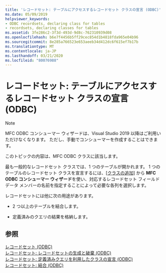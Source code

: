 ```yaml
---
title: 'レコードセット: テーブルにアクセスするレコードセット クラスの宣言 (ODBC)'
ms.date: 05/09/2019
helpviewer_keywords:
- ODBC recordsets, declaring class for tables
- recordsets, declaring classes for tables
ms.assetid: 3fe286c2-3f3d-493d-9d8c-762310939d08
ms.openlocfilehash: b6e7f4456b5ff29cec854d1b4818fda965e04b96
ms.sourcegitcommit: 8e285a766523e653aeeb34d412dc6f615ef7b17b
ms.translationtype: MT
ms.contentlocale: ja-JP
ms.lasthandoff: 03/21/2020
ms.locfileid: "80076988"
---
```

# <a name="recordset-declaring-a-class-for-a-table-odbc"></a>レコードセット: テーブルにアクセスするレコードセット クラスの宣言 (ODBC)

> [!NOTE]
> MFC ODBC コンシューマー ウィザードは、Visual Studio 2019 以降はご利用いただけなくなります。 ただし、手動でコンシューマーを作成することはできます。

このトピックの内容は、MFC ODBC クラスに該当します。

最も一般的なレコードセット クラスでは、1 つのテーブルが開かれます。 1 つのテーブルのレコードセット クラスを宣言するには、[[クラスの追加]](../../mfc/reference/adding-an-mfc-odbc-consumer.md) から **MFC ODBC コンシューマー ウィザード**を使い、対応するレコードセット フィールド データ メンバーの名前を指定することによって必要な各列を選択します。

レコードセットには他に次の用途があります。

- 2 つ以上のテーブルを結合します。

- 定義済みのクエリの結果を格納します。

## <a name="see-also"></a>参照

[レコードセット (ODBC)](../../data/odbc/recordset-odbc.md)<br/>
[レコードセット: レコードセットの生成と破棄 (ODBC)](../../data/odbc/recordset-creating-and-closing-recordsets-odbc.md)<br/>
[レコードセット: 定義済みクエリを利用したクラスの宣言 (ODBC)](../../data/odbc/recordset-declaring-a-class-for-a-predefined-query-odbc.md)<br/>
[レコードセット: 結合 (ODBC)](../../data/odbc/recordset-performing-a-join-odbc.md)